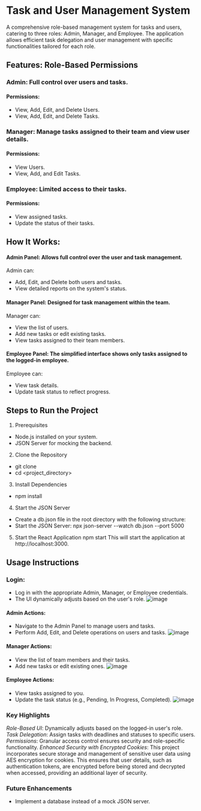 # Task and User Management System
A comprehensive role-based management system for tasks and users, catering to three roles: Admin, Manager, and Employee. The application allows efficient task delegation and user management with specific functionalities tailored for each role.

## Features: Role-Based Permissions

### Admin: Full control over users and tasks.
#### Permissions: 
- View, Add, Edit, and Delete Users.
- View, Add, Edit, and Delete Tasks.

### Manager: Manage tasks assigned to their team and view user details.
#### Permissions:
- View Users.
- View, Add, and Edit Tasks.

### Employee: Limited access to their tasks.
#### Permissions:
- View assigned tasks.
- Update the status of their tasks.

## How It Works:

#### Admin Panel: Allows full control over the user and task management.

Admin can:
- Add, Edit, and Delete both users and tasks.
- View detailed reports on the system's status.

#### Manager Panel: Designed for task management within the team.

Manager can:
- View the list of users.
- Add new tasks or edit existing tasks.
- View tasks assigned to their team members.

#### Employee Panel: The simplified interface shows only tasks assigned to the logged-in employee.

Employee can:
- View task details.
- Update task status to reflect progress.

## Steps to Run the Project

1. Prerequisites
- Node.js installed on your system.
- JSON Server for mocking the backend.
  
2. Clone the Repository
- git clone 
- cd <project_directory>

3. Install Dependencies
- npm install

4. Start the JSON Server
- Create a db.json file in the root directory with the following structure:
- Start the JSON Server: 
npx json-server --watch db.json --port 5000

5. Start the React Application
npm start
This will start the application at http://localhost:3000.

## Usage Instructions

### Login:
- Log in with the appropriate Admin, Manager, or Employee credentials.
- The UI dynamically adjusts based on the user's role.
![image](https://github.com/user-attachments/assets/218aea88-c096-47b3-9ab4-a2659977b796)
  
#### Admin Actions:
- Navigate to the Admin Panel to manage users and tasks.
- Perform Add, Edit, and Delete operations on users and tasks.
![image](https://github.com/user-attachments/assets/75317d47-66ec-4c4a-92e3-5562e5a433b5)


#### Manager Actions:
- View the list of team members and their tasks.
- Add new tasks or edit existing ones.
  ![image](https://github.com/user-attachments/assets/364e7e35-691e-4c1f-bf8e-6feef09ec646)

#### Employee Actions:
- View tasks assigned to you.
- Update the task status (e.g., Pending, In Progress, Completed).
![image](https://github.com/user-attachments/assets/05cd39a1-504d-4078-a886-af14725c1d21)

### Key Highlights
*Role-Based UI*: Dynamically adjusts based on the logged-in user's role.
*Task Delegation*: Assign tasks with deadlines and statuses to specific users.
*Permissions*: Granular access control ensures security and role-specific functionality.
*Enhanced Security with Encrypted Cookies*: This project incorporates secure storage and management of sensitive user data using AES encryption for cookies. This ensures that user details, such as authentication tokens, are encrypted before being stored and decrypted when accessed, providing an additional layer of security.

### Future Enhancements
- Implement a database instead of a mock JSON server.
